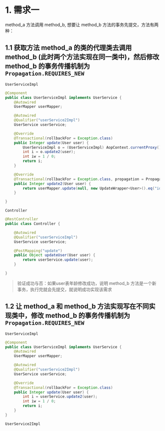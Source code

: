 # 1. 需求一
method_a 方法调用 method_b, 想要让 method_b 方法的事务先提交，方法有两种：
## 1.1 获取方法 method_a 的类的代理类去调用 method_b (此时两个方法实现在同一类中)，然后修改 method_b 的事务传播机制为`Propagation.REQUIRES_NEW`

`UserServiceImpl`
```java
@Component
public class UserServiceImpl implements UserService {
    @Autowired
    UserMapper userMapper;

    @Autowired
    @Qualifier("userService2Impl")
    UserService userService;

    @Override
    @Transactional(rollbackFor = Exception.class)
    public Integer update(User user) {
        UserServiceImpl o = (UserServiceImpl) AopContext.currentProxy();
        int i = o.update2(user);
        int iw = 1 / 0;
        return i;
    }

    @Override
    @Transactional(rollbackFor = Exception.class, propagation = Propagation.REQUIRES_NEW)
    public Integer update2(User user) {
        return userMapper.update(null, new UpdateWrapper<User>().eq("id", user.getId()).set("age", user.getAge()));
    }

}
```
`Controller`
```java
@RestController
public class Controller {

    @Autowired
    @Qualifier("userServiceImpl")
    UserService userService;

    @PostMapping("update")
    public Object updateUser(User user) {
        return userService.update(user);
    }

}
```
> 验证成功与否：如果user表年龄修改成功，说明 method_b 方法是一个新事务，执行完就会先提交，就说明成功实现该需求

## 1.2 让 method_a 和 method_b 方法实现写在不同实现类中，修改 method_b 的事务传播机制为`Propagation.REQUIRES_NEW`
`UserServiceImpl`
```java
@Component
public class UserServiceImpl implements UserService {
    @Autowired
    UserMapper userMapper;

    @Autowired
    @Qualifier("userService2Impl")
    UserService userService;

    @Override
    @Transactional(rollbackFor = Exception.class)
    public Integer update(User user) {
        int i = userService.update2(user);
        int iw = 1 / 0;
        return i;
    }
}
```
`UserService2Impl`





